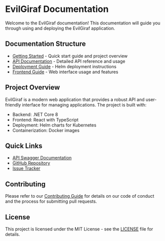 # EvilGiraf Documentation

Welcome to the EvilGiraf documentation! This documentation will guide you through using and deploying the EvilGiraf application.

## Documentation Structure

- [Getting Started](getting-started/README.md) - Quick start guide and project overview
- [API Documentation](api/README.md) - Detailed API reference and usage
- [Deployment Guide](deployment/README.md) - Helm deployment instructions
- [Frontend Guide](frontend/README.md) - Web interface usage and features

## Project Overview

EvilGiraf is a modern web application that provides a robust API and user-friendly interface for managing applications. The project is built with:

- Backend: .NET Core 8
- Frontend: React with TypeScript
- Deployment: Helm charts for Kubernetes
- Containerization: Docker images

## Quick Links

- [API Swagger Documentation](https://evilgiraf.pyxis.dopolytech.fr/swagger/v1/swagger.json)
- [GitHub Repository](https://github.com/pontatot/EvilGiraf)
- [Issue Tracker](https://github.com/pontatot/EvilGiraf/issues)

## Contributing

Please refer to our [Contributing Guide](CONTRIBUTING.md) for details on our code of conduct and the process for submitting pull requests.

## License

This project is licensed under the MIT License - see the [LICENSE](../LICENSE) file for details.
